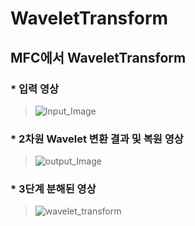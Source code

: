 # WaveletTransform
  ## MFC에서 WaveletTransform

  ### * 입력 영상

  > ![Input_Image](https://user-images.githubusercontent.com/82637549/121800859-20e13b80-cc6f-11eb-910d-10a353cdc164.PNG)

  ### * 2차원 Wavelet 변환 결과 및 복원 영상
  > ![output_Image](https://user-images.githubusercontent.com/82637549/121800996-e4620f80-cc6f-11eb-9551-33777e0d3715.PNG)

  ### * 3단계 분해된 영상
  > ![wavelet_transform](https://user-images.githubusercontent.com/82637549/121801054-56d2ef80-cc70-11eb-9cfe-8d5c936f7e8c.PNG)
